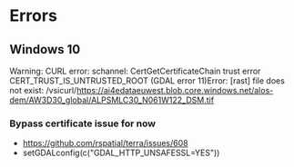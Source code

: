 # Errors
## Windows 10

Warning: CURL error: schannel: CertGetCertificateChain trust error CERT_TRUST_IS_UNTRUSTED_ROOT (GDAL error 11)Error: [rast] file does not exist: /vsicurl/https://ai4edataeuwest.blob.core.windows.net/alos-dem/AW3D30_global/ALPSMLC30_N061W122_DSM.tif

### Bypass certificate issue for now
- https://github.com/rspatial/terra/issues/608
- setGDALconfig(c("GDAL_HTTP_UNSAFESSL=YES"))